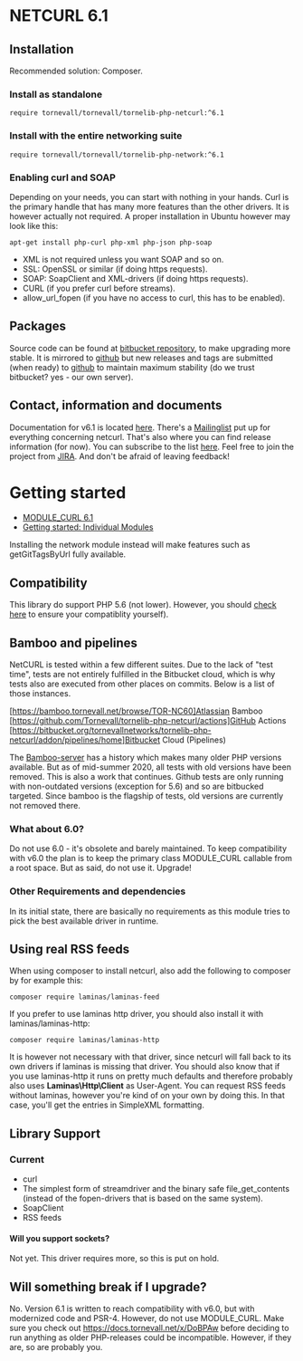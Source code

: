 # NETCURL 6.1

## Installation

Recommended solution: Composer.

### Install as standalone

    require tornevall/tornevall/tornelib-php-netcurl:^6.1

### Install with the entire networking suite

    require tornevall/tornevall/tornelib-php-network:^6.1


### Enabling curl and SOAP

Depending on your needs, you can start with nothing in your hands. Curl is the primary handle that has many more features than the other drivers. It is however actually not required. A proper installation in Ubuntu however may look like this:

    apt-get install php-curl php-xml php-json php-soap


* XML is not required unless you want SOAP and so on.
* SSL: OpenSSL or similar (if doing https requests).
* SOAP: SoapClient and XML-drivers (if doing https requests).
* CURL (if you prefer curl before streams).
* allow_url_fopen (if you have no access to curl, this has to be enabled).


## Packages

Source code can be found at [bitbucket repository](https://bitbucket.tornevall.net/projects/LIB/repos/tornelib-php-netcurl/browse), to make upgrading more stable. It is mirrored to [github](https://github.com/Tornevall/tornelib-php-netcurl) but new releases and tags are submitted (when ready) to [github](https://github.com/Tornevall/tornelib-php-netcurl) to maintain maximum stability (do we trust bitbucket? yes - our own server).

## Contact, information and documents

Documentation for v6.1 is located [here](https://docs.tornevall.net/display/TORNEVALL/NETCURLv6.1).
There's a [Mailinglist](https://lists.tornevall.net/pipermail/netcurl/) put up for everything concerning netcurl. That's also where you can find release information (for now). You can subscribe to the list [here](https://lists.tornevall.net/mailman/listinfo/netcurl).
Feel free to join the project from [JIRA](https://tracker.tornevall.net/projects/NETCURL). And don't be afraid of leaving feedback!

# Getting started

* [MODULE_CURL 6.1](https://docs.tornevall.net/display/TORNEVALL/NETCURLv6.1)
* [Getting started: Individual Modules](https://docs.tornevall.net/x/EAB4Aw)

Installing the network module instead will make features such as getGitTagsByUrl fully available.

## Compatibility

This library do support PHP 5.6 (not lower). However, you should [check here](https://www.php.net/supported-versions.php) to ensure your compatiblity yourself).

## Bamboo and pipelines

NetCURL is tested within a few different suites. Due to the lack of "test time", tests are not entirely fulfilled in the Bitbucket cloud, which is why tests also are executed from other places on commits. Below is a list of those instances.

[https://bamboo.tornevall.net/browse/TOR-NC60]Atlassian Bamboo
[https://github.com/Tornevall/tornelib-php-netcurl/actions]GitHub Actions
[https://bitbucket.org/tornevallnetworks/tornelib-php-netcurl/addon/pipelines/home]Bitbucket Cloud (Pipelines)

The [Bamboo-server](https://bamboo.tornevall.net) has a history which makes many older PHP versions available. But as of mid-summer 2020, all tests with old versions have been removed. This is also a work that continues. Github tests are only running with non-outdated versions (exception for 5.6) and so are bitbucked targeted. Since bamboo is the flagship of tests, old versions are currently not removed there.

### What about 6.0?

Do not use 6.0 - it's obsolete and barely maintained.
To keep compatibility with v6.0 the plan is to keep the primary class MODULE_CURL callable from a root space.
But as said, do not use it. Upgrade!

### Other Requirements and dependencies
  
In its initial state, there are basically no requirements as this module tries to pick the best available driver in runtime.


## Using real RSS feeds

When using composer to install netcurl, also add the following to composer by for example this:

    composer require laminas/laminas-feed

If you prefer to use laminas http driver, you should also install it with laminas/laminas-http:

    composer require laminas/laminas-http

It is however not necessary with that driver, since netcurl will fall back to its own drivers if laminas is missing that driver. You should also know that if you use laminas-http it runs on pretty much defaults and therefore probably also uses **Laminas\\Http\\Client** as User-Agent.
You can request RSS feeds without laminas, however you're kind of on your own by doing this. In that case, you'll get the entries in SimpleXML formatting. 

## Library Support

### Current

* curl
* The simplest form of streamdriver and the binary safe file_get_contents (instead of the fopen-drivers that is based on the same system).
* SoapClient
* RSS feeds

#### Will you support sockets?

Not yet. This driver requires more, so this is put on hold.

## Will something break if I upgrade?

No. Version 6.1 is written to reach compatibility with v6.0, but with modernized code and PSR-4. However, do not use MODULE_CURL. Make sure you check out https://docs.tornevall.net/x/DoBPAw before deciding to run anything as older PHP-releases could be incompatible. However, if they are, so are probably you.
